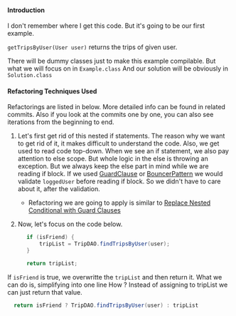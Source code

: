 #### Introduction
I don't remember where I get this code. But it's going to be our first example.

```getTripsByUser(User user)``` returns the trips of given user.

There will be dummy classes just to make this example compilable. But what we will focus on in ```Example.class```
And our solution will be obviously in ```Solution.class```


#### Refactoring Techniques Used

Refactorings are listed in below. More detailed info can be found in related commits. Also if you look at the commits
one by one, you can also see iterations from the beginning to end. 

1. Let's first get rid of this nested if statements. The reason why we want to get rid of it, it makes difficult to 
   understand the code. Also, we get used to read code top-down. When we see an if statement, we also pay attention to
   else scope. But whole logic in the else is throwing an exception. But we always keep the else part in mind while we are
   reading if block. If we used [GuardClause](https://wiki.c2.com/?GuardClause) or [BouncerPattern](https://wiki.c2.com/?BouncerPattern) 
   we would validate ```loggedUser``` before reading if block. So we didn't have to care about it, after the validation.
   - Refactoring we are going to apply is similar to [Replace Nested Conditional with Guard Clauses](https://refactoring.com/catalog/replaceNestedConditionalWithGuardClauses.html)

2. Now, let's focus on the code below. 
  ````java
        if (isFriend) {
            tripList = TripDAO.findTripsByUser(user);
        }

        return tripList;
  ````   
  If ```isFriend``` is true, we overwritte the ````tripList```` and then return it. What we can do is, simplifying into one line
  How ? Instead of assigning to tripList we can just return that value.
  
  ````java
    return isFriend ? TripDAO.findTripsByUser(user) : tripList
  ```` 